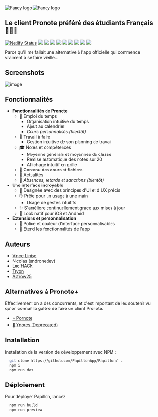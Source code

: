 ###
![Fancy logo](https://user-images.githubusercontent.com/32978709/205462880-7378001b-85f9-46d1-9d01-0cec239f0988.png#gh-dark-mode-only)
![Fancy logo](https://user-images.githubusercontent.com/32978709/205462849-07ccfbe3-5d5e-46cd-83c4-e8a8ef116670.png#gh-light-mode-only)
## Le client Pronote préféré des étudiants Français 👀✨🎉

[![Netlify Status](https://api.netlify.com/api/v1/badges/d8a997b3-fd39-4ea4-9800-3d47fac44b26/deploy-status)](https://app.netlify.com/sites/pronoteplus-v4/deploys)
![](https://img.shields.io/github/license/PapillonApp/Papillon)
![](https://img.shields.io/website?url=http%3A%2F%2Fv4.pronote.plus%2F)
![](https://img.shields.io/github/issues/PapillonApp/Papillon)
![](https://img.shields.io/github/issues-pr/PapillonApp/Papillon)
![](https://img.shields.io/github/languages/top/PapillonApp/Papillon)
![](https://img.shields.io/github/repo-size/PapillonApp/Papillon)
![](https://img.shields.io/discord/1014931881906675712)
![](https://img.shields.io/github/forks/PapillonApp/Papillon?style=social)
![](https://img.shields.io/github/stars/PapillonApp/Papillon?style=social)

Parce qu'il me fallait une alternative à l'app officielle qui commence vraiment à se faire vieille...

## Screenshots

![image](https://user-images.githubusercontent.com/32978709/205466858-7a17fb9f-feb1-46d0-a4a7-d8aec94e1cd0.png)

## Fonctionnalités

* **Fonctionnalités de Pronote**
    - 📆 Emploi du temps
        + Organisation intuitive du temps
        + Ajout au calendrier
        + *Cours personnalisés (bientôt)*
    - 📑 Travail à faire
        + Gestion intuitive de son planning de travail
    - 🎓 Notes et compétences
        + Moyenne générale et moyennes de classe
        + Remise automatique des notes sur 20
        + Affichage intuitif en grille
    - 📂 Contenu des cours et fichiers
    - 📰 Actualités
    - 🚪 *Absences, retards et sanctions (bientôt)*
* **Une interface incroyable**
    - 🎨 Designée avec des principes d'UI et d'UX précis
    - ✋ Prête pour un usage à une main
        + Usage de gestes intuitifs
    - ✨ S'améliore continuellement grace aux mises à jour
    - 📱 Look natif pour iOS et Android
* **Extensions et personnalisation**
    - 🕺 Police et couleur d'interface personnalisables
    - 🤯 Étend les fonctionnalités de l'app


## Auteurs

- [Vince Linise](https://github.com/ecnivtwelve)
- [Nicolas (andronedev)](https://github.com/andronedev)
- [Luc'HACK](https://github.com/lucas-luchack)
- [Tryon](https://github.com/tryon-dev)
- [Astrow25](https://github.com/Astrow25)

## Alternatives à Pronote+
Effectivement on a des concurrents, et c'est important de les soutenir vu qu'on connait la galère de faire un client Pronote.

- [⭐️ Pornote](https://github.com/Vexcited/pornote)
- [📌 Ynotes (Deprecated)](https://github.com/EduWireApps/ynotes)

## Installation

Installation de la version de développement avec NPM :

```bash
  git clone https://github.com/PapillonApp/Papillon/ .
  npm i
  npm run dev
```
    
## Déploiement

Pour déployer Papillon, lancez 

```bash
  npm run build
  npm run preview
```
